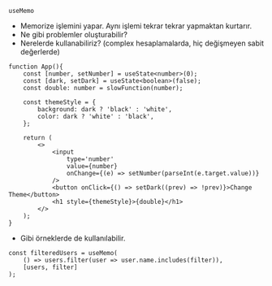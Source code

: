 `useMemo`

-   Memorize işlemini yapar. Aynı işlemi tekrar tekrar yapmaktan kurtarır.
-   Ne gibi problemler oluşturabilir?
-   Nerelerde kullanabiliriz? (complex hesaplamalarda, hiç değişmeyen sabit değerlerde)

```
function App(){
    const [number, setNumber] = useState<number>(0);
    const [dark, setDark] = useState<boolean>(false);
    const double: number = slowFunction(number);

    const themeStyle = {
        background: dark ? 'black' : 'white',
        color: dark ? 'white' : 'black',
    };

    return (
        <>
            <input
                type='number'
                value={number}
                onChange={(e) => setNumber(parseInt(e.target.value))}
            />
            <button onClick={() => setDark((prev) => !prev)}>Change Theme</button>
            <h1 style={themeStyle}>{double}</h1>
        </>
    );
}
```

-   Gibi örneklerde de kullanılabilir.

```
const filteredUsers = useMemo(
    () => users.filter(user => user.name.includes(filter)),
    [users, filter]
);
```
